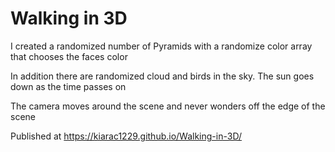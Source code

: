 # Walking in 3D

I created a randomized number of Pyramids with a randomize color array that chooses the faces color 

In addition there are randomized cloud and birds in the sky. The sun goes down as the time passes on 

The camera moves around the scene and never wonders off the edge of the scene

Published at https://kiarac1229.github.io/Walking-in-3D/
